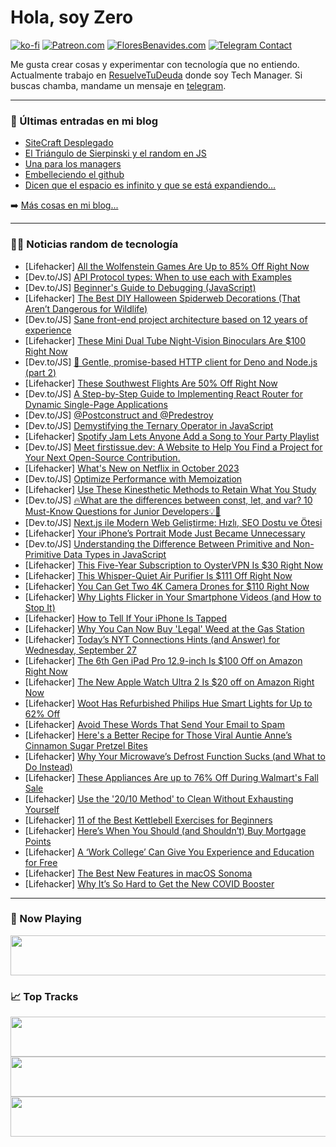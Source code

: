 # Hola, soy Zero

[![ko-fi](https://ko-fi.com/img/githubbutton_sm.svg)](https://ko-fi.com/J3J4N0LUK)
[![Patreon.com](https://img.shields.io/endpoint.svg?url=https%3A%2F%2Fshieldsio-patreon.vercel.app%2Fapi%3Fusername%3Dzerodragon%26type%3Dpatrons&style=for-the-badge)](https://patreon.com/zerodragon)
[![FloresBenavides.com](https://img.shields.io/website?down_message=oops&label=MiBlog&style=for-the-badge&up_message=online&url=https%3A%2F%2Ffloresbenavides.com)](https://floresbenavides.com)
[![Telegram Contact](https://img.shields.io/badge/escr%C3%ADbeme-ZeroDragon-%2326A5E4?style=for-the-badge&logo=telegram)](https://t.me/zerodragon)

Me gusta crear cosas y experimentar con tecnología que no entiendo.
Actualmente trabajo en [ResuelveTuDeuda](http://github.com/resuelve) donde soy Tech Manager.
Si buscas chamba, mandame un mensaje en [telegram](https://t.me/zerodragon).

---

### 📕 Últimas entradas en mi blog
<!-- BLOG-POST-LIST:START -->
- [SiteCraft Desplegado](https://floresbenavides.com/sitecraft-desplegado/)
- [El Triángulo de Sierpinski y el random en JS](https://floresbenavides.com/el-triangulo-de-sierpinski-y-el-random-en-js/)
- [Una para los managers](https://floresbenavides.com/una-para-los-managers/)
- [Embelleciendo el github](https://floresbenavides.com/embelleciendo-el-github/)
- [Dicen que el espacio es infinito y que se está expandiendo…](https://floresbenavides.com/dicen-que-el-espacio-es-infinito-y-que-se-esta-expandiendo/)
<!-- BLOG-POST-LIST:END -->

➡️ [Más cosas en mi blog...](https://floresbenavides.com)

---

### 👨‍💻 Noticias random de tecnología
<!-- TECH-POSTS:START -->
- [Lifehacker] [All the Wolfenstein Games Are Up to 85% Off Right Now](https://lifehacker.com/all-the-wolfenstein-games-are-up-to-85-off-right-now-1850878466)
- [Dev.to/JS] [API Protocol types: When to use each with Examples](https://dev.to/alakkadshaw/api-protocol-types-when-to-use-each-with-examples-ead)
- [Dev.to/JS] [Beginner&#39;s Guide to Debugging &lpar;JavaScript&rpar;](https://dev.to/khamerling-potts/beginners-guide-to-debugging-javascript-1c3a)
- [Lifehacker] [The Best DIY Halloween Spiderweb Decorations &lpar;That Aren’t Dangerous for Wildlife&rpar;](https://lifehacker.com/the-best-diy-halloween-spiderweb-decorations-that-aren-1850876779)
- [Dev.to/JS] [Sane front-end project architecture based on 12 years of experience](https://dev.to/bolshchikov/sane-front-end-project-architecture-based-on-12-years-of-experience-5051)
- [Lifehacker] [These Mini Dual Tube Night-Vision Binoculars Are $100 Right Now](https://lifehacker.com/these-mini-dual-tube-night-vision-binoculars-are-100-r-1850866884)
- [Dev.to/JS] [🦖 Gentle, promise-based HTTP client for Deno and Node.js &lpar;part 2&rpar;](https://dev.to/sevapp/gentle-promise-based-http-client-for-deno-and-nodejs-part-2-1ian)
- [Lifehacker] [These Southwest Flights Are 50% Off Right Now](https://lifehacker.com/these-southwest-flights-are-50-off-right-now-1850878025)
- [Dev.to/JS] [A Step-by-Step Guide to Implementing React Router for Dynamic Single-Page Applications](https://dev.to/scofieldidehen/a-step-by-step-guide-to-implementing-react-router-for-dynamic-single-page-applications-34oh)
- [Dev.to/JS] [@Postconstruct and @Predestroy](https://dev.to/javatute673/postconstruct-and-predestroy-16kj)
- [Dev.to/JS] [Demystifying the Ternary Operator in JavaScript](https://dev.to/ewenikeemmanue4/demystifying-the-ternary-operator-in-javascript-2d2f)
- [Lifehacker] [Spotify Jam Lets Anyone Add a Song to Your Party Playlist](https://lifehacker.com/how-to-use-spotify-jam-1850877565)
- [Dev.to/JS] [Meet firstissue.dev: A Website to Help You Find a Project for Your Next Open-Source Contribution.](https://dev.to/lucavallin/meet-firstissuedev-a-website-to-help-you-find-a-project-for-your-next-open-source-contribution-421c)
- [Lifehacker] [What&#39;s New on Netflix in October 2023](https://lifehacker.com/whats-new-on-netflix-in-october-2023-1850877574)
- [Dev.to/JS] [Optimize Performance with Memoization](https://dev.to/theramoliya/optimize-performance-with-memoization-3ec6)
- [Lifehacker] [Use These Kinesthetic Methods to Retain What You Study](https://lifehacker.com/use-these-kinesthetic-methods-to-retain-what-you-study-1850877695)
- [Dev.to/JS] [🔥What are the differences between const, let, and var? 10 Must-Know Questions for Junior Developers💡🚀](https://dev.to/xmohammedawad/what-are-the-differences-between-const-let-and-var-10-must-know-questions-for-junior-developers-2ji4)
- [Dev.to/JS] [Next.js ile Modern Web Geliştirme: Hızlı, SEO Dostu ve Ötesi](https://dev.to/yunuselci/nextjs-ile-modern-web-gelistirme-hizli-seo-dostu-ve-otesi-2h8i)
- [Lifehacker] [Your iPhone’s Portrait Mode Just Became Unnecessary](https://lifehacker.com/your-iphone-s-portrait-mode-just-became-unnecessary-1850877430)
- [Dev.to/JS] [Understanding the Difference Between Primitive and Non-Primitive Data Types in JavaScript](https://dev.to/daslaw/understanding-the-difference-between-primitive-and-non-primitive-data-types-in-javascript-5bb0)
- [Lifehacker] [This Five-Year Subscription to OysterVPN Is $30 Right Now](https://lifehacker.com/this-five-year-subscription-to-oystervpn-is-30-right-n-1850866940)
- [Lifehacker] [This Whisper-Quiet Air Purifier Is $111 Off Right Now](https://lifehacker.com/this-whisper-quiet-air-purifier-is-71-right-now-1850875756)
- [Lifehacker] [You Can Get Two 4K Camera Drones for $110 Right Now](https://lifehacker.com/you-can-get-two-4k-camera-drones-for-110-right-now-1850866993)
- [Lifehacker] [Why Lights Flicker in Your Smartphone Videos &lpar;and How to Stop It&rpar;](https://lifehacker.com/why-lights-flicker-in-your-smartphone-videos-and-how-t-1850877053)
- [Lifehacker] [How to Tell If Your iPhone Is Tapped](https://lifehacker.com/how-to-tell-if-your-iphone-is-tapped-1850876267)
- [Lifehacker] [Why You Can Now Buy &#39;Legal&#39; Weed at the Gas Station](https://lifehacker.com/hemp-delta-9-thc-explainer-1850794904)
- [Lifehacker] [Today’s NYT Connections Hints &lpar;and Answer&rpar; for Wednesday, September 27](https://lifehacker.com/nyt-connections-answer-today-september-27-2023-1850873401)
- [Lifehacker] [The 6th Gen iPad Pro 12.9-inch Is $100 Off on Amazon Right Now](https://lifehacker.com/the-6th-gen-ipad-pro-12-9-inch-is-100-off-on-amazon-ri-1850875550)
- [Lifehacker] [The New Apple Watch Ultra 2 Is $20 off on Amazon Right Now](https://lifehacker.com/the-new-apple-watch-ultra-2-is-20-off-on-amazon-right-1850875470)
- [Lifehacker] [Woot Has Refurbished Philips Hue Smart Lights for Up to 62% Off](https://lifehacker.com/woot-has-refurbished-philips-hue-smart-lights-for-up-to-1850875208)
- [Lifehacker] [Avoid These Words That Send Your Email to Spam](https://lifehacker.com/avoid-these-words-that-send-your-email-to-spam-1850875029)
- [Lifehacker] [Here&#39;s a Better Recipe for Those Viral Auntie Anne’s Cinnamon Sugar Pretzel Bites](https://lifehacker.com/heres-a-better-recipe-for-those-viral-auntie-anne-s-cin-1850874690)
- [Lifehacker] [Why Your Microwave’s Defrost Function Sucks &lpar;and What to Do Instead&rpar;](https://lifehacker.com/why-your-microwave-s-defrost-function-sucks-and-what-t-1848535823)
- [Lifehacker] [These Appliances Are up to 76% Off During Walmart&#39;s Fall Sale](https://lifehacker.com/these-appliances-are-up-to-76-off-during-walmarts-fall-1850873915)
- [Lifehacker] [Use the &#39;20/10 Method&#39; to Clean Without Exhausting Yourself](https://lifehacker.com/use-the-20-10-method-to-clean-without-exhausting-yourse-1850874448)
- [Lifehacker] [11 of the Best Kettlebell Exercises for Beginners](https://lifehacker.com/11-beginner-friendly-exercises-to-do-with-kettlebells-1849114553)
- [Lifehacker] [Here’s When You Should &lpar;and Shouldn’t&rpar; Buy Mortgage Points](https://lifehacker.com/here-s-when-you-should-and-shouldn-t-buy-mortgage-poi-1850874288)
- [Lifehacker] [A ‘Work College’ Can Give You Experience and Education for Free](https://lifehacker.com/a-work-college-can-give-you-experience-and-education-1850873911)
- [Lifehacker] [The Best New Features in macOS Sonoma](https://lifehacker.com/the-best-new-features-in-macos-sonoma-1850513731)
- [Lifehacker] [Why It’s So Hard to Get the New COVID Booster](https://lifehacker.com/why-it-s-so-hard-to-get-the-new-covid-booster-1850873829)<!-- TECH-POSTS:END -->

---

### 🎵 Now Playing
<a href="https://spotify-now-playing-dun.vercel.app/now-playing?open"><img src="https://spotify-now-playing-dun.vercel.app/now-playing" width="540" height="64"></a>

### 📈 Top Tracks
<a href="https://spotify-now-playing-dun.vercel.app/top-tracks?i=1&open"><img src="https://spotify-now-playing-dun.vercel.app/top-tracks?i=1" width="540" height="64"></a>
<a href="https://spotify-now-playing-dun.vercel.app/top-tracks?i=2&open"><img src="https://spotify-now-playing-dun.vercel.app/top-tracks?i=2" width="540" height="64"></a>
<a href="https://spotify-now-playing-dun.vercel.app/top-tracks?i=3&open"><img src="https://spotify-now-playing-dun.vercel.app/top-tracks?i=3" width="540" height="64"></a>
